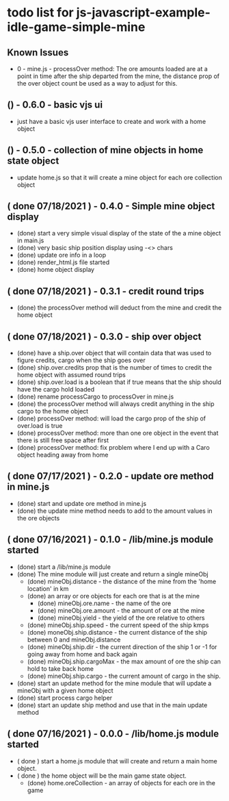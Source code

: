 # todo list for js-javascript-example-idle-game-simple-mine

## Known Issues

* 0 - mine.js - processOver method: The ore amounts loaded are at a point in time after the ship departed from the mine, the distance prop of the over object count be used as a way to adjust for this.

## () - 0.6.0 - basic vjs ui
* just have a basic vjs user interface to create and work with a home object

## () - 0.5.0 - collection of mine objects in home state object
* update home.js so that it will create a mine object for each ore collection object

## ( done 07/18/2021 ) - 0.4.0 - Simple mine object display
* (done) start a very simple visual display of the state of the a mine object in main.js
* (done) very basic ship position display using -<> chars
* (done) update ore info in a loop
* (done) render_html.js file started
* (done) home object display

## ( done 07/18/2021 ) - 0.3.1 - credit round trips
* (done) the processOver method will deduct from the mine and credit the home object

## ( done 07/18/2021 ) - 0.3.0 - ship over object
* (done) have a ship.over object that will contain data that was used to figure credits, cargo when the ship goes over
* (done) ship.over.credits prop that is the number of times to credit the home object with assumed round trips
* (done) ship.over.load is a boolean that if true means that the ship should have the cargo hold loaded
* (done) rename processCargo to processOver in mine.js
* (done) the processOver method will always credit anything in the ship cargo to the home object
* (done) processOver method: will load the cargo prop of the ship of over.load is true
* (done) processOver method: more than one ore object in the event that there is still free space after first
* (done) processOver method: fix problem where I end up with a Caro object heading away from home

## ( done 07/17/2021 ) - 0.2.0 - update ore method in mine.js
* (done) start and update ore method in mine.js
* (done) the update mine method needs to add to the amount values in the ore objects

## ( done 07/16/2021 ) - 0.1.0 - /lib/mine.js module started
* (done) start a /lib/mine.js module
* (done) The mine module will just create and return a single mineObj
    * (done) mineObj.distance      - the distance of the mine from the 'home location' in km
    * (done) an array or ore objects for each ore that is at the mine
        * (done) mineObj.ore.name      - the name of the ore
        * (done) mineObj.ore.amount    - the amount of ore at the mine
        * (done) mineObj.yield         - the yield of the ore relative to others
    * (done) mineObj.ship.speed    - the current speed of the ship kmps
    * (done) moneObj.ship.distance - the current distance of the ship between 0 and mineObj.distance
    * (done) mineObj.ship.dir      - the current direction of the ship 1 or -1 for going away from home and back again
    * (done) mineObj.ship.cargoMax - the max amount of ore the ship can hold to take back home
    * (done) mineObj.ship.cargo    - the current amount of cargo in the ship.
* (done) start an update method for the mine module that will update a mineObj with a given home object
* (done) start process cargo helper
* (done) start an update ship method and use that in the main update method

## ( done 07/16/2021 ) - 0.0.0 - /lib/home.js module started
* ( done ) start a home.js module that will create and return a main home object.
* ( done ) the home object will be the main game state object.
    * (done) home.oreCollection - an array of objects for each ore in the game